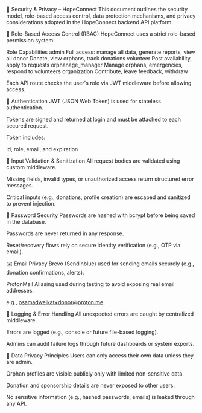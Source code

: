 🔐 Security & Privacy – HopeConnect
This document outlines the security model, role-based access control, data protection mechanisms, and privacy considerations adopted in the HopeConnect backend API platform.

👥 Role-Based Access Control (RBAC)
HopeConnect uses a strict role-based permission system:

Role	Capabilities
admin	Full access: manage all data, generate reports, view all
donor	Donate, view orphans, track donations
volunteer	Post availability, apply to requests
orphanage_manager	Manage orphans, emergencies, respond to volunteers
organization	Contribute, leave feedback, withdraw

Each API route checks the user's role via JWT middleware before allowing access.

🔑 Authentication
JWT (JSON Web Token) is used for stateless authentication.

Tokens are signed and returned at login and must be attached to each secured request.

Token includes:

id, role, email, and expiration

🧪 Input Validation & Sanitization
All request bodies are validated using custom middleware.

Missing fields, invalid types, or unauthorized access return structured error messages.

Critical inputs (e.g., donations, profile creation) are escaped and sanitized to prevent injection.

🧂 Password Security
Passwords are hashed with bcrypt before being saved in the database.

Passwords are never returned in any response.

Reset/recovery flows rely on secure identity verification (e.g., OTP via email).

✉️ Email Privacy
Brevo (Sendinblue) used for sending emails securely (e.g., donation confirmations, alerts).

ProtonMail Aliasing used during testing to avoid exposing real email addresses.

e.g., osamadweikat+donor@proton.me

📃 Logging & Error Handling
All unexpected errors are caught by centralized middleware.

Errors are logged (e.g., console or future file-based logging).

Admins can audit failure logs through future dashboards or system exports.

📜 Data Privacy Principles
Users can only access their own data unless they are admin.

Orphan profiles are visible publicly only with limited non-sensitive data.

Donation and sponsorship details are never exposed to other users.

No sensitive information (e.g., hashed passwords, emails) is leaked through any API.

